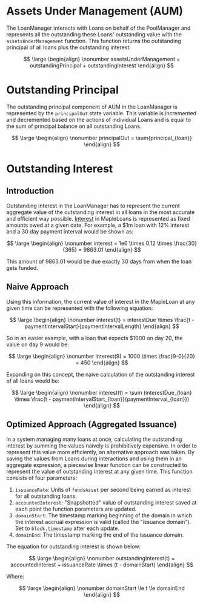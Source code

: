 # Assets Under Management (AUM)

The LoanManager interacts with Loans on behalf of the PoolManager and represents all the outstanding these Loans' outstanding value with the `assetsUnderManagement` function. This function returns the outstanding principal of all loans plus the outstanding interest.



$$
\large
\begin{align}
\nonumber assetsUnderManagement = outstandingPrincipal + outstandingInterest
\end{align}
$$


# Outstanding Principal

The outstanding principal component of AUM in the LoanManager is represented by the `principalOut` state variable. This variable is incremented and decremented based on the actions of individual Loans and is equal to the sum of principal balance on all outstanding Loans.



$$
\large
\begin{align}
\nonumber principalOut = \sum{principal_{loan}}
\end{align}
$$


# Outstanding Interest

## Introduction

Outstanding interest in the LoanManager has to represent the current aggregate value of the outstanding interest in all loans in the most accurate and efficient way possible. [Interest](../loans/loans.md#amortization-calculation) in MapleLoans is represented as fixed amounts owed at a given date. For example, a $1m loan with 12% interest and a 30 day payment interval would be shown as:



$$
\large
\begin{align}
\nonumber interest = 1e6 \times 0.12 \times \frac{30}{365} = 9863.01
\end{align}
$$


This amount of $9863.01$ would be due exactly 30 days from when the loan gets funded.

## Naive Approach

Using this information, the current value of interest in the MapleLoan at any given time can be represented with the following equation:



$$
\large
\begin{align}
\nonumber interest(t) = interestDue \times \frac{t - paymentIntervalStart}{paymentIntervalLength}
\end{align}
$$


So in an easier example, with a loan that expects $1000 on day 20, the value on day 9 would be:



$$
\large
\begin{align}
\nonumber interest(9) = 1000 \times \frac{9-0}{20} = 450
\end{align}
$$


Expanding on this concept, the naive calculation of the outstanding interest of all loans would be:



$$
\large
\begin{align}
\nonumber interest(t) = \sum (interestDue_{loan} \times \frac{t - paymentIntervalStart_{loan}}{paymentInterval_{loan}})
\end{align}
$$


## Optimized Approach (Aggregated Issuance)

In a system managing many loans at once, calculating the outstanding interest by summing the values naively is prohibitively expensive. In order to represent this value more efficiently, an alternative approach was taken. By saving the values from Loans during interactions and using them in an aggregate expression, a piecewise linear function can be constructed to represent the value of outstanding interest at any given time. This function consists of four parameters:
1. `issuanceRate`: Units of `fundsAsset` per second being earned as interest for all outstanding loans.
2. `accountedInterest`: "Snapshotted" value of outstanding interest saved at each point the function parameters are updated.
3. `domainStart`: The timestamp marking beginning of the domain in which the interest accrual expression is valid (called the "issuance domain"). Set to `block.timestamp` after each update.
4. `domainEnd`: The timestamp marking the end of the issuance domain.

The equation for outstanding interest is shown below:



$$
\large
\begin{align}
\nonumber outstandingInterest(t) = accountedInterest + issuanceRate \times (t - domainStart)
\end{align}
$$


Where:



$$
\large
\begin{align}
\nonumber domainStart \le t \le domainEnd
\end{align}
$$

